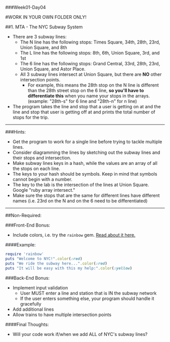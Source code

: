 ###Week01-Day04

#WORK IN YOUR OWN FOLDER ONLY!

##1. MTA - The NYC Subway System

- There are 3 subway lines:
  - The N line has the following stops: Times Square, 34th, 28th, 23rd, Union Square, and 8th
  - The L line has the following stops: 8th, 6th, Union Square, 3rd, and 1st
  - The 6 line has the following stops: Grand Central, 33rd, 28th, 23rd, Union Square, and Astor Place.
  - All 3 subway lines intersect at Union Square, but there are **NO** other intersection points.
    - For example, this means the 28th stop on the N line is different than the 28th street stop on the 6 line, **so you'll have to differentiate this** when you name your stops in the arrays. (example: "28th-s" for 6 line and "28th-n" for n line)
- The program takes the line and stop that a user is getting on at and the line
and stop that user is getting off at and prints the total number of stops for the trip.

---

###Hints:
- Get the program to work for a single line before trying to tackle multiple lines.
- Consider diagramming the lines by sketching out the subway lines and their stops and intersection.
- Make subway lines keys in a hash, while the values are an array of all the stops on each line.
- The keys to your hash should be symbols. Keep in mind that symbols cannot begin with a number.
- The key to the lab is the intersection of the lines at Union Square. Google "ruby array intersect."
- Make sure the stops that are the same for different lines have different names (i.e. 23rd on the N and on the 6 need to be differentiated)


---

##Non-Required:

###Front-End Bonus:
- Include colors, i.e. try the `rainbow` gem. [Read about it here.](https://github.com/sickill/rainbow)

####Example:
```ruby
require 'rainbow'
puts "Welcome to NYC!".color(:red)
puts "We ride the subway here...".color(:red)
puts "It will be easy with this my help:".color(:yellow)

```

###Back-End Bonus:
- Implement input validation
  - User MUST enter a line and station that is IN the subway network
  - If the user enters something else, your program should handle it gracefully
- Add additional lines
- Allow trains to have multiple intersection points


####Final Thoughts:
- Will your code work if/when we add ALL of NYC's subway lines?